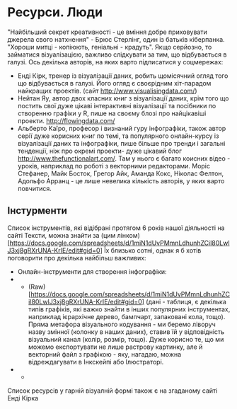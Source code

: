# Ресурси. Люди

"Найбільший секрет креативності - це вміння добре приховувати джерела свого натхнення" - Брюс Стерлінг, один із батьків кіберпанка.
"Хороши митці - копіюють, геніальні - крадуть". Якщо серйозно, то займатися візуалізацією, важливо слідкувати за тим, що відбувається в галузі.
Ось декілька авторів, на яких варто підписатися у соцмережах:
- Енді Кірк, тренер із візуалізації даних, робить щомісячний огляд того що відбувається в галузі. Його огляд є своєрідним 
хіт-парадом найкращих проектів. (сайт http://www.visualisingdata.com/)
- Нейтан Яу, автор двох класних книг з візуалізації даних, крім того що постить свої дуже цікаві інтерактивні візуалізації 
та посібники по створенню графіки у R, пише на своєму блозі про найцікавіші проекти. http://flowingdata.com/
- Альберто Каїро, професор і визнаний гуру інфографіки, також автор серії дуже корисних книг по темі, та популярного онлайн-курсу із 
візуалізації даних та інфографіки, пише більше про тренди і 
загальні тенденції, ніж про окремі проекти- дуже цікавий блог http://www.thefunctionalart.com/. Там у нього є багато коисних відео - уроків,
наприклад по роботі з векторними редакторами.
Моріс Стефанер, Майк Босток, Грегор Айк, Аманда Кокс, Ніколас Фелтон, Адольфо Арранц - це лише невелика кількість авторів, 
у яких варто повчитися.

## Інстурменти

Список інструментів, які відібрані протягом 6 років нашої діяльності на сайті Тексти, можна знайти за (цим лінком)[https://docs.google.com/spreadsheets/d/1miN1dUvPMmnLdhunhZCil80LwlJ3xj8gRXrUNA-KrIE/edit#gid=0]
Їх близько сотні, однак я б хотів поговорити про декілька найбільш важливих:
- Онлайн-інструменти для створення інфографіки:
- - (Raw)[https://docs.google.com/spreadsheets/d/1miN1dUvPMmnLdhunhZCil80LwlJ3xj8gRXrUNA-KrIE/edit#gid=0] (дані - таблиця,
є декілька типів графіків, які важко знайти в інших популярних інструментах, наприклад ієрархічне дерево, бампчарт, запаковані кола, тощо). Пряма метафора візуального кодування - ми беремо ліворуч назву змінної (колонку в наших даних),  ставив їй у відповідність візуальний канал (колір, розмір, тощо). Дуже корисно те, що ми можемо експортувати не лише растрову картинку, але й векторний файл з графікою - яку, нагадаю, можна відреждагувати в Інкскейпі або Ілюстраторі.
- -  





Список ресурсів у гарній візуалній формі також є на згаданому сайті Енді Кірка
